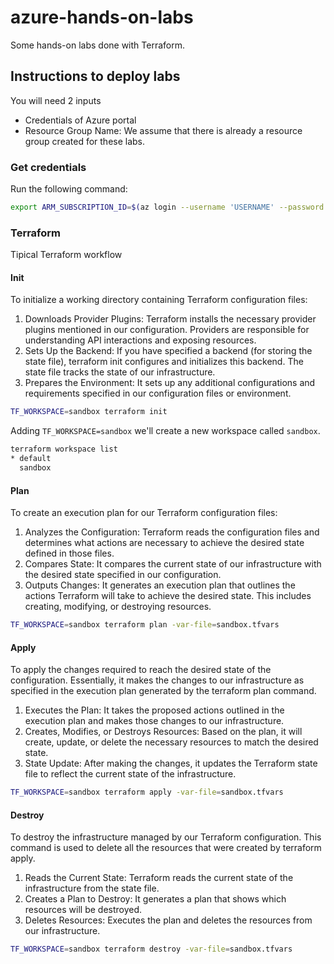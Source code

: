 # azure-hands-on-labs
Some hands-on labs done with Terraform.

## Instructions to deploy labs
You will need 2 inputs

- Credentials of Azure portal
- Resource Group Name: We assume that there is already a resource group created for these labs.

### Get credentials
Run the following command:

```bash
export ARM_SUBSCRIPTION_ID=$(az login --username 'USERNAME' --password 'PASSWORD' | jq -r '.[0].id') && export TF_VAR_resource_group_name='RG_NAME'
```

### Terraform 
Tipical Terraform workflow

#### Init
To initialize a working directory containing Terraform configuration files:

1. Downloads Provider Plugins: Terraform installs the necessary provider plugins mentioned in our configuration. Providers 
are responsible for understanding API interactions and exposing resources.
2. Sets Up the Backend: If you have specified a backend (for storing the state file), terraform init configures and initializes 
this backend. The state file tracks the state of our infrastructure.
3. Prepares the Environment: It sets up any additional configurations and requirements specified in our configuration files 
or environment.

```bash
TF_WORKSPACE=sandbox terraform init
```

Adding `TF_WORKSPACE=sandbox` we'll create a new workspace called `sandbox`.

```bash
terraform workspace list           
* default
  sandbox
```

#### Plan
To create an execution plan for our Terraform configuration files:

1. Analyzes the Configuration: Terraform reads the configuration files and determines what actions are necessary to achieve 
the desired state defined in those files.
2. Compares State: It compares the current state of our infrastructure with the desired state specified in our configuration.
3. Outputs Changes: It generates an execution plan that outlines the actions Terraform will take to achieve the desired state. 
This includes creating, modifying, or destroying resources.

```bash
TF_WORKSPACE=sandbox terraform plan -var-file=sandbox.tfvars
```

#### Apply
To apply the changes required to reach the desired state of the configuration. Essentially, it makes the changes to our 
infrastructure as specified in the execution plan generated by the terraform plan command.

1. Executes the Plan: It takes the proposed actions outlined in the execution plan and makes those changes to our infrastructure.
2. Creates, Modifies, or Destroys Resources: Based on the plan, it will create, update, or delete the necessary resources 
to match the desired state.
3. State Update: After making the changes, it updates the Terraform state file to reflect the current state of the infrastructure.

```bash
TF_WORKSPACE=sandbox terraform apply -var-file=sandbox.tfvars
```

#### Destroy
To destroy the infrastructure managed by our Terraform configuration. This command is used to delete all the resources that 
were created by terraform apply.

1. Reads the Current State: Terraform reads the current state of the infrastructure from the state file.
2. Creates a Plan to Destroy: It generates a plan that shows which resources will be destroyed.
3. Deletes Resources: Executes the plan and deletes the resources from our infrastructure.

```bash
TF_WORKSPACE=sandbox terraform destroy -var-file=sandbox.tfvars
```
